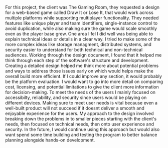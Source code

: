 For this project, the client was The Gaming Room, they requested a design for a web-based game called Draw It or Lose It, that would work across multiple platforms while supporting multiplayer functionality.
They needed features like unique player and team identifiers, single-instance control to avoid duplication, while also making sure the game would scale smoothly even as the player base grew. 
One area I fel I did well was being able to explain technical ideas or details  in a clear way. I tried to make some of the more complex ideas like storage managment, distributed systems, and security 
easier to understand for both technical and non-technical audiences. 
Working through the design document, I found that it helped me think through each step of the software's structure and development. Creating a detailed design helped me think more about potential problems and 
ways to address those issues early on which would helps make the overall build more efficient.
If I could improve any section, it would probably be the platform evaluation. I would want to go into more detail on comparing cost, licensing, and potential limitations to give the client more information for
decision-making.
To meet the needs of the users I mainly focused on accessibilty, reliability, and security since users would be playing on different devices. Making sure to meet user needs is vital because even a well-built product will
not succeed if it doesnt deliver a smooth and enjoyable experience for the users. 
My approach to the design involved breaking down the problems in to smaller pieces starting with the client's needs, then focused on technical needs, then onto user experience and security. In the future, I would continue using this approach but
would also want spend some time building and testing the program to better balance planning alongside hands-on development.
